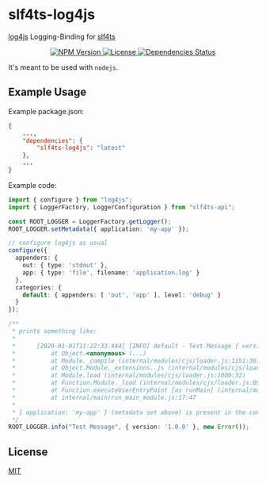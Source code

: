 # slf4ts-log4js

[log4js](https://log4js-node.github.io/log4js-node/) Logging-Binding for [slf4ts](https://www.npmjs.org/package/slf4ts-api)

<p align="center">
    <a href="https://www.npmjs.org/package/slf4ts-log4js">
        <img src="https://img.shields.io/npm/v/slf4ts-log4js.svg" alt="NPM Version">
    </a>
    <a href="https://www.npmjs.org/package/slf4ts-log4js">
        <img src="https://img.shields.io/npm/l/slf4ts-log4js.svg" alt="License">
    </a>
    <a href="https://david-dm.org/rstiller/slf4ts-log4js">
        <img src="https://img.shields.io/david/rstiller/slf4ts-log4js.svg" alt="Dependencies Status">
    </a>
</p>

It's meant to be used with `nodejs`.

## Example Usage

Example package.json:

```json
{
    ...,
    "dependencies": {
        "slf4ts-log4js": "latest"
    },
    ...
}
```

Example code:

```typescript
import { configure } from "log4js";
import { LoggerFactory, LoggerConfiguration } from "slf4ts-api";

const ROOT_LOGGER = LoggerFactory.getLogger();
ROOT_LOGGER.setMetadata({ application: 'my-app' });

// configure log4js as usual
configure({
  appenders: {
    out: { type: 'stdout' },
    app: { type: 'file', filename: 'application.log' }
  },
  categories: {
    default: { appenders: [ 'out', 'app' ], level: 'debug' }
  }
});

/**
 * prints something like:
 * 
 *      [2020-01-01T11:22:33.444] [INFO] default - Test Message { version: '1.0.0' } Error: 
 *          at Object.<anonymous> (...)
 *          at Module._compile (internal/modules/cjs/loader.js:1151:30)
 *          at Object.Module._extensions..js (internal/modules/cjs/loader.js:1171:10)
 *          at Module.load (internal/modules/cjs/loader.js:1000:32)
 *          at Function.Module._load (internal/modules/cjs/loader.js:899:14)
 *          at Function.executeUserEntryPoint [as runMain] (internal/modules/run_main.js:71:12)
 *          at internal/main/run_main_module.js:17:47
 * 
 * { application: 'my-app' } (metadata set above) is present in the context of the logger.
 */
ROOT_LOGGER.info("Test Message", { version: '1.0.0' }, new Error());
```

## License

[MIT](https://www.opensource.org/licenses/mit-license.php)
